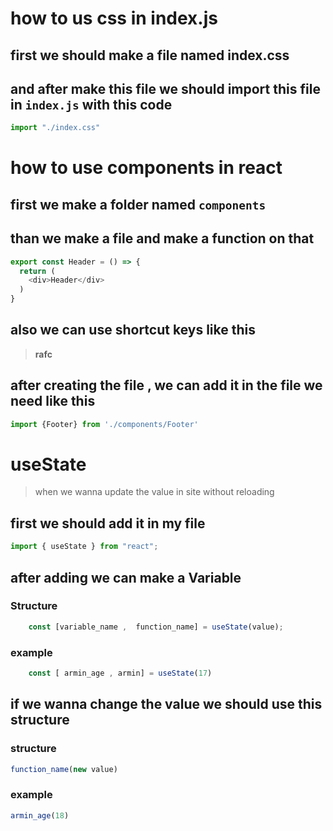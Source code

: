 # how to us css in index.js
## first  we should make a file named index.css
## and after make this file we should import this file in `index.js` with this code

```js
import "./index.css"
```
# how to use components in react
## first we make a folder named `components`
## than we make a file and make a function on that

```js
export const Header = () => {
  return (
    <div>Header</div>
  )
}
```
## also we can use shortcut keys like this

> **rafc**
## after creating the file , we can add it in the file we need like this
```js
import {Footer} from './components/Footer'
```
# useState
>when we wanna update the value in site without reloading
## first we should add it in my file
```js
import { useState } from "react";
```
## after adding we can make a Variable
### Structure
```js
    const [variable_name ,  function_name] = useState(value);
```
### example
```js
    const [ armin_age , armin] = useState(17)
```
## if we wanna change the value we should use this structure
### structure
```js
function_name(new value)
```
### example
```js
armin_age(18)
```
